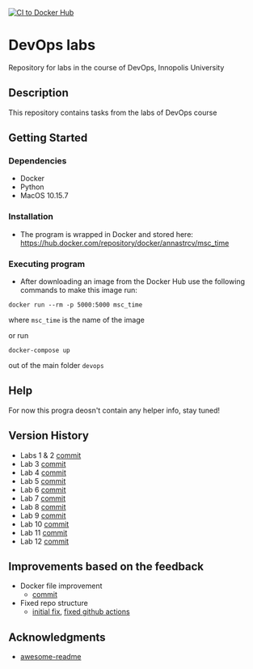 [![CI to Docker Hub](https://github.com/annastrcv/devops/actions/workflows/main.yml/badge.svg?branch=main)](https://github.com/annastrcv/devops/actions/workflows/main.yml)

# DevOps labs

Repository for labs in the course of DevOps, Innopolis University

## Description

This repository contains tasks from the labs of DevOps course

## Getting Started

### Dependencies

* Docker
* Python
* MacOS 10.15.7

### Installation

* The program is wrapped in Docker and stored here: https://hub.docker.com/repository/docker/annastrcv/msc_time

### Executing program

* After downloading an image from the Docker Hub use the following commands to make this image run:

```
docker run --rm -p 5000:5000 msc_time
```
where `msc_time` is the name of the image

or run
```
docker-compose up
```
out of the main folder `devops`

## Help

For now this progra deosn't contain any helper info, stay tuned!


## Version History

* Labs 1 & 2 [commit](https://github.com/annastrcv/devops/commit/494f3f882192fd7bc723f249739fe5333a84c0f4) 
* Lab 3 [commit](https://github.com/annastrcv/devops/commit/60706549dcb8c6e6efa280e0a3c8b5971785d15f) 
* Lab 4 [commit](https://github.com/annastrcv/devops/commit/1ee217120d2a165350527c2e0726ea1131dac746)
* Lab 5 [commit](https://github.com/annastrcv/devops/commit/872bf387c182b8bce5f24ee6b86fbc8bd8f659ed) 
* Lab 6 [commit](https://github.com/annastrcv/devops/commit/102548586fb45f072bee304d882e2ce25a6080a0) 
* Lab 7 [commit](https://github.com/annastrcv/devops/commit/a4ad96ee24604ca43cc93892de062fedbde98012)
* Lab 8 [commit](https://github.com/annastrcv/devops/commit/d113455b9672821e71548d79c49135ad6213af9d)
* Lab 9 [commit](https://github.com/annastrcv/devops/commit/e9659be58f9b825aec44d3b6a034fb6939471cee)
* Lab 10 [commit](https://github.com/annastrcv/devops/commit/25c905a201dc0be90525741493d58f2d6b4217c6#diff-17c132990e8e8523ccd403287b6ae761c1cd57f764df278bce7ed310bbddd7f1)
* Lab 11 [commit](https://github.com/annastrcv/devops/commit/1ad534adeaf6aab879c3f4a7f20cdfb8c16e158e)
* Lab 12 [commit](https://github.com/annastrcv/devops/commit/a23d8663890ea67cf39b8d2c24631645bd7f5ebd)

## Improvements based on the feedback

* Docker file improvement
  * [commit](https://github.com/annastrcv/devops/commit/7317baa1e3810d460ad7a82b99763c23952cfd96)
* Fixed repo structure
  * [initial fix](https://github.com/annastrcv/devops/commit/b763e1ed9df2cf11b5f4995505f71b09cf8ef0a5),
  [fixed github actions](https://github.com/annastrcv/devops/commit/b763e1ed9df2cf11b5f4995505f71b09cf8ef0a5)


## Acknowledgments

* [awesome-readme](https://github.com/matiassingers/awesome-readme)

